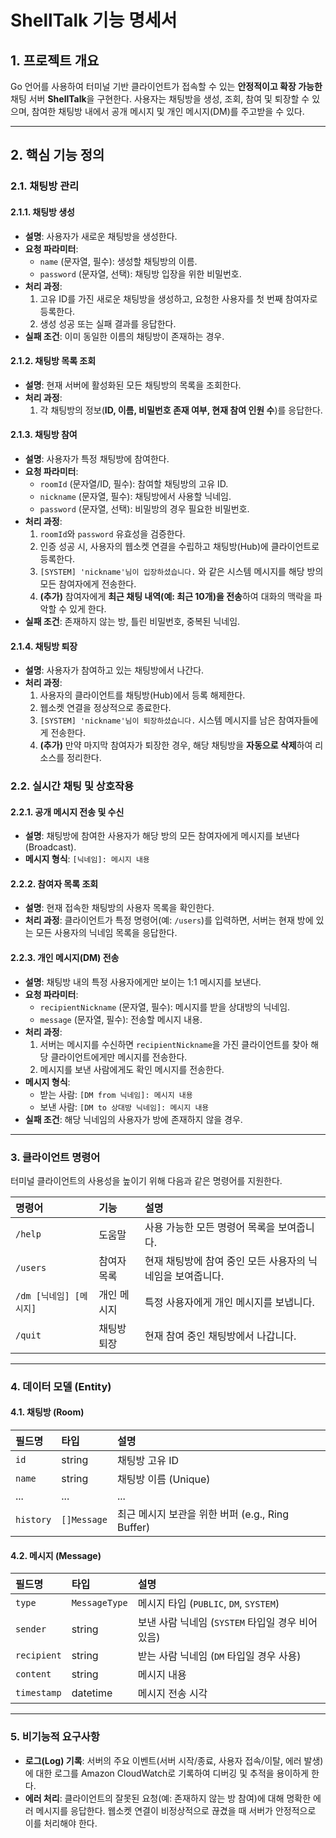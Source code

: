 # **ShellTalk 기능 명세서**

## **1. 프로젝트 개요**

Go 언어를 사용하여 터미널 기반 클라이언트가 접속할 수 있는 **안정적이고 확장 가능한** 채팅 서버 **ShellTalk**을 구현한다. 사용자는 채팅방을 생성, 조회, 참여 및 퇴장할 수 있으며, 참여한 채팅방 내에서 공개 메시지 및 개인 메시지(DM)를 주고받을 수 있다.

---

## **2. 핵심 기능 정의**

### **2.1. 채팅방 관리**

#### **2.1.1. 채팅방 생성**
- **설명**: 사용자가 새로운 채팅방을 생성한다.
- **요청 파라미터**:
    - `name` (문자열, 필수): 생성할 채팅방의 이름.
    - `password` (문자열, 선택): 채팅방 입장을 위한 비밀번호.
- **처리 과정**:
    1. 고유 ID를 가진 새로운 채팅방을 생성하고, 요청한 사용자를 첫 번째 참여자로 등록한다.
    2. 생성 성공 또는 실패 결과를 응답한다.
- **실패 조건**: 이미 동일한 이름의 채팅방이 존재하는 경우.

#### **2.1.2. 채팅방 목록 조회**
- **설명**: 현재 서버에 활성화된 모든 채팅방의 목록을 조회한다.
- **처리 과정**:
    1. 각 채팅방의 정보(**ID, 이름, 비밀번호 존재 여부, 현재 참여 인원 수**)를 응답한다.

#### **2.1.3. 채팅방 참여**
- **설명**: 사용자가 특정 채팅방에 참여한다.
- **요청 파라미터**:
    - `roomId` (문자열/ID, 필수): 참여할 채팅방의 고유 ID.
    - `nickname` (문자열, 필수): 채팅방에서 사용할 닉네임.
    - `password` (문자열, 선택): 비밀방의 경우 필요한 비밀번호.
- **처리 과정**:
    1. `roomId`와 `password` 유효성을 검증한다.
    2. 인증 성공 시, 사용자의 웹소켓 연결을 수립하고 채팅방(Hub)에 클라이언트로 등록한다.
    3. `[SYSTEM] 'nickname'님이 입장하셨습니다.` 와 같은 시스템 메시지를 해당 방의 모든 참여자에게 전송한다.
    4. **(추가)** 참여자에게 **최근 채팅 내역(예: 최근 10개)을 전송**하여 대화의 맥락을 파악할 수 있게 한다.
- **실패 조건**: 존재하지 않는 방, 틀린 비밀번호, 중복된 닉네임.

#### **2.1.4. 채팅방 퇴장**
- **설명**: 사용자가 참여하고 있는 채팅방에서 나간다.
- **처리 과정**:
    1. 사용자의 클라이언트를 채팅방(Hub)에서 등록 해제한다.
    2. 웹소켓 연결을 정상적으로 종료한다.
    3. `[SYSTEM] 'nickname'님이 퇴장하셨습니다.` 시스템 메시지를 남은 참여자들에게 전송한다.
    4. **(추가)** 만약 마지막 참여자가 퇴장한 경우, 해당 채팅방을 **자동으로 삭제**하여 리소스를 정리한다.

### **2.2. 실시간 채팅 및 상호작용**

#### **2.2.1. 공개 메시지 전송 및 수신**
- **설명**: 채팅방에 참여한 사용자가 해당 방의 모든 참여자에게 메시지를 보낸다(Broadcast).
- **메시지 형식**: `[닉네임]: 메시지 내용`

#### **2.2.2. 참여자 목록 조회**
- **설명**: 현재 접속한 채팅방의 사용자 목록을 확인한다.
- **처리 과정**: 클라이언트가 특정 명령어(예: `/users`)를 입력하면, 서버는 현재 방에 있는 모든 사용자의 닉네임 목록을 응답한다.

#### **2.2.3. 개인 메시지(DM) 전송**
- **설명**: 채팅방 내의 특정 사용자에게만 보이는 1:1 메시지를 보낸다.
- **요청 파라미터**:
    - `recipientNickname` (문자열, 필수): 메시지를 받을 상대방의 닉네임.
    - `message` (문자열, 필수): 전송할 메시지 내용.
- **처리 과정**:
    1. 서버는 메시지를 수신하면 `recipientNickname`을 가진 클라이언트를 찾아 해당 클라이언트에게만 메시지를 전송한다.
    2. 메시지를 보낸 사람에게도 확인 메시지를 전송한다.
- **메시지 형식**:
    - 받는 사람: `[DM from 닉네임]: 메시지 내용`
    - 보낸 사람: `[DM to 상대방 닉네임]: 메시지 내용`
- **실패 조건**: 해당 닉네임의 사용자가 방에 존재하지 않을 경우.

---

### **3. 클라이언트 명령어**

터미널 클라이언트의 사용성을 높이기 위해 다음과 같은 명령어를 지원한다.

| 명령어 | 기능 | 설명 |
| :--- | :--- | :--- |
| `/help` | 도움말 | 사용 가능한 모든 명령어 목록을 보여줍니다. |
| `/users` | 참여자 목록 | 현재 채팅방에 참여 중인 모든 사용자의 닉네임을 보여줍니다. |
| `/dm [닉네임] [메시지]` | 개인 메시지 | 특정 사용자에게 개인 메시지를 보냅니다. |
| `/quit` | 채팅방 퇴장 | 현재 참여 중인 채팅방에서 나갑니다. |

---

### **4. 데이터 모델 (Entity)**

#### **4.1. 채팅방 (Room)**

| 필드명 | 타입 | 설명 |
| :--- | :--- | :--- |
| `id` | string | 채팅방 고유 ID |
| `name` | string | 채팅방 이름 (Unique) |
| ... | ... | ... |
| `history` | `[]Message` | 최근 메시지 보관을 위한 버퍼 (e.g., Ring Buffer) |

#### **4.2. 메시지 (Message)**

| 필드명 | 타입 | 설명 |
| :--- | :--- | :--- |
| `type` | `MessageType` | 메시지 타입 (`PUBLIC`, `DM`, `SYSTEM`) |
| `sender` | string | 보낸 사람 닉네임 (`SYSTEM` 타입일 경우 비어있음) |
| `recipient` | string | 받는 사람 닉네임 (`DM` 타입일 경우 사용) |
| `content` | string | 메시지 내용 |
| `timestamp` | datetime | 메시지 전송 시각 |

---

### **5. 비기능적 요구사항**

- **로그(Log) 기록**: 서버의 주요 이벤트(서버 시작/종료, 사용자 접속/이탈, 에러 발생)에 대한 로그를 Amazon CloudWatch로 기록하여 디버깅 및 추적을 용이하게 한다.
- **에러 처리**: 클라이언트의 잘못된 요청(예: 존재하지 않는 방 참여)에 대해 명확한 에러 메시지를 응답한다. 웹소켓 연결이 비정상적으로 끊겼을 때 서버가 안정적으로 이를 처리해야 한다.